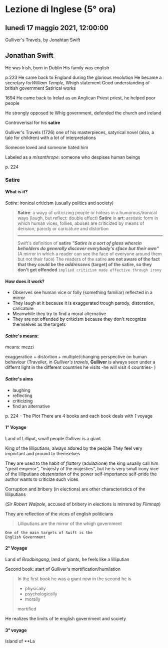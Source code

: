 # Lezione di Inglese (5° ora)

## lunedì 17 maggio 2021, 12:00:00

Gulliver's Travels, by Jonahtan Swift

## Jonathan Swift
He was Irish, born in Dublin
His family was english


p.223
He came back to England during the glorious revolution
He became a secretary for*William Temple*, Whigh statement
Good understanding of british government
Satirical works

1694 He came back to Irelad as an Anglican Priest priest, he helped poor people

He strongly opposed te Whig government, defended the church and ireland

Controverisal for his **satire**

Gulliver's Travels (1726) one of his masterpieces, satyrical novel (also, a tale for children) with a lot of interpretations

Someone loved and someone hated him


Labeled as a *misanthrope*: someone who despises human beings


p. 224
### Satire
#### What is it?
*Satire*: ironical criticism (usually politics and society)

> **Satire**: a wayy of criticizing people or hideas in a humorous/ironical ways (laugh, but reflect: double effect)
> **Satire** in **art**: arstistic form in which human vices, follies, abuses are criticized by means of derision, parody or caricature and distortion
> 
> ---
> Swift's definition of **satire**
>***"Satire is a sort of glass wherein beholders do generally discover everybody's sface but their own"***
> (A mirror in which a reader can see the face of everyone around them but not their face)
> The readers of the satire **are not aware of the fact that they could be the *addressees* (target) of the satire, so they don't get offended**
> `implied criticism made effective through irony`

#### How does it work?
* Observes see human vice or folly (something familiar) reflected in a mirror
* They laugh at it because it is exaggerated trough parody, distorstion, caricature
* Meanwhile they try to find a moral alternative
* They are not offended by criticism because they don't recognize themselves as the targets

#### *Satire*'s means:

means: mezzi

exaggeration + distortion + multiple/changing perspective on human behaviour (Traveller, in *Gulliver's travels*, **Gulliver** is always seen under a differnt light in the different countries he visits -he will visit 4 countries-  )
 
#### *Satire*'s aims
* laughing
* reflecting
* criticizing
* find an alternative


p. 224 - The Plot
There are 4 books and each book deals with *1* voyage
#### 1° Voyage
Land of Lilliput, small people
Gulliver is a giant

King of the lilliputians, always adored by the people
They feel very important and pround to themselves

They are used to the habit of *flattery* (adulazione)
the king usually call him
"great emperor", "majesty of the majesties", but he is very small
irony
vice of the lilliputians
*obstentation* of the power
self-importance
self-pride
the author wants to criticize such vices

Corruption and bribery (in elections) are other characteristics of the lilliputians 

(*Sir Robert Walpole*, accused of bribery in elections is mirrored by *Flimnap*)

They are reflection of the vices of english politicians


>Lilliputians are the mirror of the whigh government


    One of the main targets of Swift is the
    English Government

#### 2° Voyage 

Land of *Brodbingang*, land of giants, he feels like a lilliputian

Second book: start of Gulliver's mortification/humilation

   

> In the first book he was a giant
> now in the second he is 
> * physically
>*  psychologically
> * morally
> 
> mortified

He realizes the limits of te english government and society

#### 3° voyage

Island of **La
<!--stackedit_data:
eyJoaXN0b3J5IjpbMTA4NTk3MTM3MV19
-->